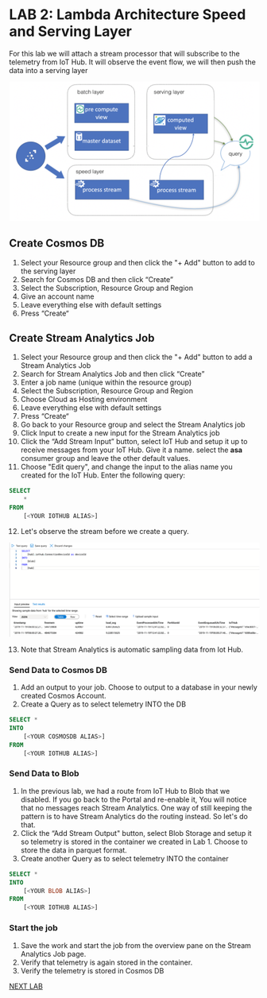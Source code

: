 ﻿# LAB 2: Lambda Architecture Speed and Serving Layer  

For this lab we will attach a stream processor that will subscribe to the telemetry from IoT Hub. It will observe the event flow, we will then push the data into a serving layer

![](images/speed-and-serve.png)

## Create Cosmos DB

1. Select your Resource group and then click the "+ Add" button to add to the serving layer
2. Search for Cosmos DB and then click “Create”
4. Select the Subscription, Resource Group and Region
5. Give an account name
6. Leave everything else with default settings
7. Press “Create“

## Create Stream Analytics Job

1. Select your Resource group and then click the "+ Add" button to add a Stream Analytics Job
2. Search for Stream Analytics Job and then click “Create”
3. Enter a job name (unique within the resource group)
4. Select the Subscription, Resource Group and Region
5. Choose Cloud as Hosting environment
6. Leave everything else with default settings
7. Press “Create“
8. Go back to your Resource group and select the Stream Analytics job
9. Click Input to create a new input for the Stream Analytics job
10. Click the “Add Stream Input” button, select IoT Hub and setup it up to receive messages from your IoT Hub. Give it a name. select the **asa** consumer group and leave the other default values.
11. Choose "Edit query", and change the input to the alias name you created for the IoT Hub. Enter the following query:
```sql
SELECT 
    *
FROM 
    [<YOUR IOTHUB ALIAS>]
```    
12. Let's observe the stream before we create a query. 

![](images/observe.png )

13. Note that Stream Analytics is automatic sampling data from Iot Hub.

### Send Data to Cosmos DB

1. Add an output to your job. Choose to output to a database in your newly created Cosmos Account. 
2. Create a  Query as to select telemetry INTO the DB
```sql
SELECT *
INTO
    [<YOUR COSMOSDB ALIAS>]
FROM 
    [<YOUR IOTHUB ALIAS>]
```  

### Send Data to Blob

1. In the previous lab, we had a route from IoT Hub to Blob that we disabled. If you go back to the Portal and re-enable it, You will notice that no messages reach Stream Analytics. One way of still keeping the pattern is to have Stream Analytics do the routing instead. So let's do that.
2. Click the “Add Stream Output" button, select Blob Storage and setup it so telemetry is stored in the container we created in Lab 1. Choose to store the data in parquet format.  
3. Create another Query as to select telemetry INTO the container
```sql
SELECT *
INTO
    [<YOUR BLOB ALIAS>]
FROM 
    [<YOUR IOTHUB ALIAS>]
```  

### Start the job

1. Save the work and start the job from the overview pane on the Stream Analytics Job page. 
2. Verify that telemetry is again stored in the container. 
3. Verify the telemetry is stored in Cosmos DB  

[NEXT LAB](../lab24)  
